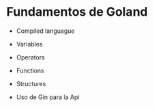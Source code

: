 # Fundamentos de Goland

- Compiled languague

- Variables
- Operators
- Functions
- Structures
- Uso de Gin para la Api